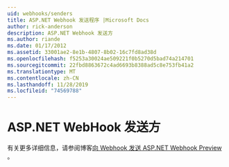 ```yaml
---
uid: webhooks/senders
title: ASP.NET Webhook 发送程序 |Microsoft Docs
author: rick-anderson
description: ASP.NET Webhook 发送方
ms.author: riande
ms.date: 01/17/2012
ms.assetid: 33001ae2-8e1b-4807-8b02-16c7fd8ad38d
ms.openlocfilehash: f5253a30024ae509221f0b5270d5bad74a214701
ms.sourcegitcommit: 22fbd8863672c4ad6693b8388ad5c8e753fb41a2
ms.translationtype: MT
ms.contentlocale: zh-CN
ms.lasthandoff: 11/28/2019
ms.locfileid: "74569788"
---
```

# <a name="aspnet-webhook-senders"></a>ASP.NET WebHook 发送方

有关更多详细信息，请参阅博客[向 Webhook 发送 ASP.NET Webhook Preview](https://blogs.msdn.com/b/webdev/archive/2015/09/15/sending-webhooks-with-asp-net-webhooks-preview.aspx) 。
